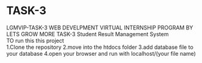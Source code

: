 # TASK-3
LGMVIP-TASK-3 
WEB DEVELPMENT VIRTUAL INTERNSHIP PROGRAM BY LETS GROW MORE 
TASK-3 Student Result Management System  
  TO run this this project  
    1.Clone the repository
    2.move into the htdocs folder 
    3.add database file to your database 
    4.open your browser and run with localhost/(your file name)
